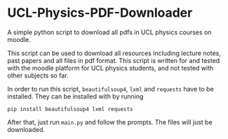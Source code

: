 # UCL-Physics-PDF-Downloader
A simple python script to download all pdfs in UCL physics courses on moodle. 

This script can be used to download all resources including lecture notes, past papers and all files in pdf format. This script is written for and tested with the moodle platform for UCL physics students, and not tested with other subjects so far.

In order to run this script, `beautifulsoup4`, `lxml` and `requests` have to be installed. They can be installed with by running
```
pip install beautifulsoup4 lxml requests
```
After that, just run `main.py` and follow the prompts. The files will just be downloaded.

